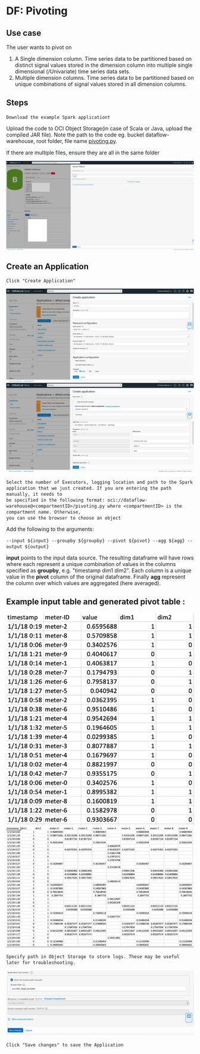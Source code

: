 # DF: Pivoting

## Use case

The user wants to pivot on

1. A Single dimension column. Time series data to be partitioned based on distinct signal values stored in the dimension column into multiple single
dimensional (/Univariate) time series data sets.
2. Multiple dimension columns. Time series data to be partitioned based on unique combinations of signal values stored in all dimension columns.

## Steps

```
Download the example Spark application†
```
Upload the code to OCI Object Storage(in case of Scala or Java, upload the compiled JAR file). Note the path to the code eg. bucket dataflow-
warehouse, root folder, file name [pivoting.py](./example_code/pivoting.py).

If there are multiple files, ensure they are all in the same folder

![image info](./utils/upload_object.png)
## Create an Application

```
Click "Create Application"
```

![image info](./utils/P2.png)
![image info](./utils/P3.png)

```
Select the number of Executors, logging location and path to the Spark application that we just created. If you are entering the path manually, it needs to
be specified in the following format: oci://dataflow-warehouse@<compartmentID>/pivoting.py where <compartmentID> is the compartment name. Otherwise,
you can use the browser to choose an object
```

Add the following to the arguments:

```
--input ${input} --groupby ${groupby} --pivot ${pivot} --agg ${agg} --output ${output}
```
<b>input</b> points to the input data source. The resulting dataframe will have rows where each represent a unique combination of values in the columns
specified as <b>groupby</b>, e.g. "timestamp dim1 dim2". Each column is a unique value in the <b>pivot</b> column of the original dataframe. Finally <b>agg</b> represent
the column over which values are aggregated (here averaged).


## Example input table and generated pivot table :
![image info](./utils/P5.png)
![image info](./utils/P4.png)

```
Specify path in Object Storage to store logs. These may be useful later for troubleshooting.
```
![image info](./utils/P6.png)


```
Click "Save changes" to save the Application
```


